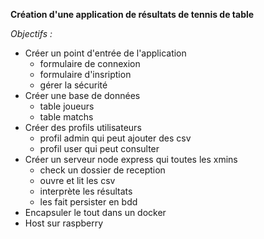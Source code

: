 **Création d'une application de résultats de tennis de table**

*Objectifs :*

- Créer un point d'entrée de l'application 
    - formulaire de connexion
    - formulaire d'insription
    - gérer la sécurité
- Créer une base de données
    - table joueurs
    - table matchs
- Créer des profils utilisateurs
    - profil admin qui peut ajouter des csv
    - profil user qui peut consulter
- Créer un serveur node express qui toutes les xmins
    - check un dossier de reception
    - ouvre et lit les csv
    - interprète les résultats
    - les fait persister en bdd
- Encapsuler le tout dans un docker
- Host sur raspberry